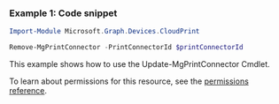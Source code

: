 ### Example 1: Code snippet

```powershellImport-Module Microsoft.Graph.Devices.CloudPrint

Remove-MgPrintConnector -PrintConnectorId $printConnectorId
```
This example shows how to use the Update-MgPrintConnector Cmdlet.
To learn about permissions for this resource, see the [permissions reference](/graph/permissions-reference).

